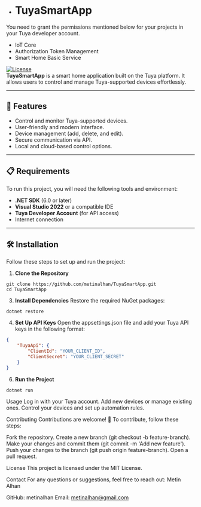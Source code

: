 - # TuyaSmartApp

You need to grant the permissions mentioned below for your projects in your Tuya developer account.
- IoT Core
- Authorization Token Management
- Smart Home Basic Service


[![License](https://img.shields.io/badge/license-MIT-blue.svg)](LICENSE)  
**TuyaSmartApp** is a smart home application built on the Tuya platform. It allows users to control and manage Tuya-supported devices effortlessly.

---

## 🚀 Features
- Control and monitor Tuya-supported devices.
- User-friendly and modern interface.
- Device management (add, delete, and edit).
- Secure communication via API.
- Local and cloud-based control options.

---

## 📋 Requirements
To run this project, you will need the following tools and environment:
- **.NET SDK** (6.0 or later)
- **Visual Studio 2022** or a compatible IDE
- **Tuya Developer Account** (for API access)
- Internet connection

---

## 🛠️ Installation
Follow these steps to set up and run the project:

1. **Clone the Repository**
```
git clone https://github.com/metinalhan/TuyaSmartApp.git
cd TuyaSmartApp
```

3. **Install Dependencies**
Restore the required NuGet packages:
```
dotnet restore
```

4. **Set Up API Keys**
Open the appsettings.json file and add your Tuya API keys in the following format:
```json
{
    "TuyaApi": {
        "ClientId": "YOUR_CLIENT_ID",
        "ClientSecret": "YOUR_CLIENT_SECRET"
    }
}
```

6. **Run the Project**
```
dotnet run
```

Usage
Log in with your Tuya account.
Add new devices or manage existing ones.
Control your devices and set up automation rules.

Contributing
Contributions are welcome! 🎉
To contribute, follow these steps:

Fork the repository.
Create a new branch (git checkout -b feature-branch).
Make your changes and commit them (git commit -m 'Add new feature').
Push your changes to the branch (git push origin feature-branch).
Open a pull request.

License
This project is licensed under the MIT License.

Contact
For any questions or suggestions, feel free to reach out:
Metin Alhan

GitHub: metinalhan
Email: metinalhan@gmail.com


